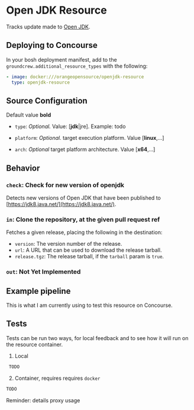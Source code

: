 # Open JDK Resource

Tracks update made to [Open JDK](https://jdk8.java.net/).

## Deploying to Concourse

In your bosh deployment manifest, add to the `groundcrew.additional_resource_types` with the following:

```yaml
- image: docker:///orangeopensource/openjdk-resource
  type: openjdk-resource
```

## Source Configuration
Default value **bold**
* `type`: *Optional.* Value: [**jdk**|jre].
    Example: todo

* `platform`: *Optional.* target execution platform. Value [**linux**,...]

* `arch`: *Optional* target platform architecture. Value [**x64**,...]

## Behavior

### `check`: Check for new version of openjdk

Detects new versions of Open JDK that have been published to [https://jdk8.java.net/](https://jdk8.java.net/).

### `in`: Clone the repository, at the given pull request ref

Fetches a given release, placing the following in the destination:

* `version`: The version number of the release.
* `url`: A URL that can be used to download the release tarball.
* `release.tgz`: The release tarball, if the `tarball` param is `true`.

### `out`: Not Yet Implemented

## Example pipeline

This is what I am currently using to test this resource on Concourse.


## Tests

Tests can be run two ways, for local feedback and to see how it will run on the resource container.

1. Local

```sh
 TODO
```
2. Container, requires requires `docker`

```sh
TODO
```
Reminder: details proxy usage


